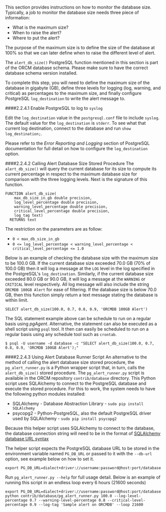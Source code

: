 This section provides instructions on how to monitor the database size.  Typically, a job to monitor the database size needs three piece of information:
* What is the maximum size?
* When to raise the alert?
* Where to put the alert?

The purpose of the maximum size is to define the size of the database at 100% so that we can later define when to raise the different level of alert. 

The `alert_db_size()` PostgreSQL function mentioned in this section is part of the ORCM database schema.  Please make sure to have the correct database schema version installed.

To complete this step, you will need to define the maximum size of the database in gigabyte (GB), define three levels for logging (log, warning, and critical) as percentages to the maximum size, and finally configure PostgreSQL `log_destination` to write the alert message to.

####2.2.4.1 Enable PostgreSQL to log to `syslog`

Edit the `log_destination` value in the `postgresql.conf` file to include `syslog`.  The default value for the `log_destination` is `stderr`.  To see what that current log destination, connect to the database and run `show log_destination;`.  

Please refer to the _Error Reporting and Logging_ section of PostgreSQL documentation for full detail on how to configure the `log_destination` option.


####2.2.4.2 Calling Alert Database Size Stored Procedure 
The `alert_db_size()` will query the current database for its size to compute its current percentage in respect to the maximum database size for comparison with the three logging levels.  Next is the signature of this function.

```
FUNCTION alert_db_size(
    max_db_size_in_gb double precision,
    log_level_percentage double precision,
    warning_level_percentage double precision,
    critical_level_percentage double precision,
    log_tag text) 
  RETURNS text
```

The restriction on the parameters are as follow:

* `0 < max_db_size_in_gb`
* `0 <= log_level_percentage < warning_level_percentage < critical_level_percentage <= 1.0`

Below is an example of checking the database size with the maximum size to be 100.0 GB.  If the current database size exceeded 70.0 GB (70% of 100.0 GB) then it will log a message at the `LOG` level in the log specified in the PostgreSQL's `log_destination`.  Similarly, if the current database size exceeded 80.0 GB or 90.0 GB, it will log a message at the `WARNING` or `CRITICAL` level respectively.  All log message will also include the string `ORCMDB 100GB Alert` for ease of filtering.  If the database size is below 70.0 GB, then this function simply return a text message stating the database is within limit.

```
SELECT alert_db_size(100.0, 0.7, 0.8, 0.9, 'ORCMDB 100GB Alert')
```

The SQL statement example above can be schedule to run on a regular basis using _pgAgent_.  Alternative, the statement can also be executed as a shell script using `psql` tool.  It then can easily be scheduled to run on a regular basis using any schedule tool such as `crontab`.  

```
$ psql -U username -d database -c "SELECT alert_db_size(100.0, 0.7, 0.8, 0.9, 'ORCMDB 100GB Alert');"
```


####2.2.4.3 Using Alert Database Runner Script
An alternative to the method of calling the alert database size stored procedure, the `pg_alert_runner.py` is a Python wrapper script that, in turn, calls the `alert_db_size()` stored procedure.  The `pg_alert_runner.py` script is available in the ORCM repository `contrib/database` directory.  This Python script uses SQLAlchemy to connect to the PostgreSQL database and execute the stored procedure.  For this to work, the system needs to have the following python modules installed:
* SQLAlchemy - Database Abstraction Library - `sudo pip install SQLAlchemy`
* psycopg2 - Python-PostgreSQL, also the default PostgreSQL driver used by SQLAlchemy - `sudo pip install psycopg2`

Because this helper script uses SQLAlchemy to connect to the database, the database connection string will need to be in the format of [SQLAlchemy database URL syntax](http://docs.sqlalchemy.org/en/latest/core/engines.html#database-urls) 

The helper script expects the PostgreSQL database URL to be stored in the environment variable named `PG_DB_URL` or passed to it with the `--db-url` option, see example below on how to set it.

```
export PG_DB_URL=dialect+driver://username:password@host:port/database
```

Run `pg_alert_runner.py --help` for full usage detail.  Below is an example of running this script in an endless loop every 6 hours (21600 seconds)

```
export PG_DB_URL=dialect+driver://username:password@host:port/database 
python contrib/database/pg_alert_runner.py 100.0 --log-level-percentage 0.7 --warning-level-percentage 0.8 --critical-level-percentage 0.9 --log-tag 'Sample alert on ORCMDB' --loop 21600
```